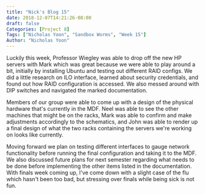 ```yaml
---
title: "Nick's Blog 15"
date: 2018-12-07T14:21:26-08:00
draft: false
Categories: [Project 8]
Tags: ["Nicholas Yoon", "Sandbox Worms", "Week 15"]
Author: "Nicholas Yoon"
---
```

Luckily this week, Professor Wiegley was able to drop off the new HP servers with Mark which was great because we were able to play around a bit, initially by installing Ubuntu and testing out different RAID configs. We did a little research on ILO interface, learned about security credentials, and found out how RAID configuration is accessed. We also messed around with DIP switches and navigated the marked documentation. 

Members of our group were able to come up with a design of the physical hardware that's currently in the MDF. Neel was able to see the other machines that might be on the racks, Mark was able to confirm and make adjustments accordingly to the schematics, and John was able to render up a final design of what the two racks containing the servers we're working on looks like currently.

Moving forward we plan on testing different interfaces to gauge network functionality before running the final configuration and taking it to the MDF. We also discussed future plans for next semester regarding what needs to be done before implementing the other items listed in the documentation. With finals week coming up, I've come down with a slight case of the flu which hasn't been too bad, but stressing over finals while being sick is not fun.